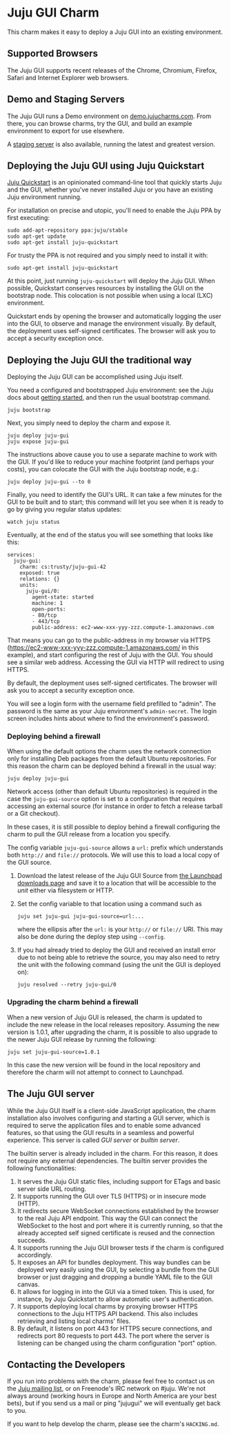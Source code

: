 <!--
README.md
Copyright 2013-2015 Canonical Ltd.
This work is licensed under the Creative Commons Attribution-Share Alike 3.0
Unported License. To view a copy of this license, visit
http://creativecommons.org/licenses/by-sa/3.0/ or send a letter to Creative
Commons, 171 Second Street, Suite 300, San Francisco, California, 94105, USA.
-->

# Juju GUI Charm #

This charm makes it easy to deploy a Juju GUI into an existing environment.

## Supported Browsers ##

The Juju GUI supports recent releases of the Chrome, Chromium, Firefox, Safari
and Internet Explorer web browsers.

## Demo and Staging Servers ##

The Juju GUI runs a Demo environment on
[demo.jujucharms.com](http://demo.jujucharms.com).  From there,  you can browse
charms, try the GUI, and build an example environment to export for use
elsewhere.

A [staging server](http://comingsoon.jujucharms.com/) is also available,
running the latest and greatest version.

## Deploying the Juju GUI using Juju Quickstart ##

[Juju Quickstart](https://pypi.python.org/pypi/juju-quickstart) is an
opinionated command-line tool that quickly starts Juju and the GUI, whether
you've never installed Juju or you have an existing Juju environment running.

For installation on precise and utopic, you'll need to enable the Juju PPA by
first executing:

    sudo add-apt-repository ppa:juju/stable
    sudo apt-get update
    sudo apt-get install juju-quickstart

For trusty the PPA is not required and you simply need to install it with:

    sudo apt-get install juju-quickstart

At this point, just running `juju-quickstart` will deploy the Juju GUI. When
possible, Quickstart conserves resources by installing the GUI on the bootstrap
node. This colocation is not possible when using a local (LXC) environment.

Quickstart ends by opening the browser and automatically logging the user into
the GUI, to observe and manage the environment visually.
By default, the deployment uses self-signed certificates. The browser will ask
you to accept a security exception once.

## Deploying the Juju GUI the traditional way ##

Deploying the Juju GUI can be accomplished using Juju itself.

You need a configured and bootstrapped Juju environment: see the Juju docs
about [getting started](https://juju.ubuntu.com/docs/getting-started.html),
and then run the usual bootstrap command.

    juju bootstrap

Next, you simply need to deploy the charm and expose it.

    juju deploy juju-gui
    juju expose juju-gui

The instructions above cause you to use a separate machine to work with the
GUI.  If you'd like to reduce your machine footprint (and perhaps your costs),
you can colocate the GUI with the Juju bootstrap node, e.g.:

    juju deploy juju-gui --to 0

Finally, you need to identify the GUI's URL. It can take a few minutes for the
GUI to be built and to start; this command will let you see when it is ready
to go by giving you regular status updates:

    watch juju status

Eventually, at the end of the status you will see something that looks like
this:

    services:
      juju-gui:
        charm: cs:trusty/juju-gui-42
        exposed: true
        relations: {}
        units:
          juju-gui/0:
            agent-state: started
            machine: 1
            open-ports:
            - 80/tcp
            - 443/tcp
            public-address: ec2-www-xxx-yyy-zzz.compute-1.amazonaws.com

That means you can go to the public-address in my browser via HTTPS
(https://ec2-www-xxx-yyy-zzz.compute-1.amazonaws.com/ in this example), and
start configuring the rest of Juju with the GUI.  You should see a similar
web address.  Accessing the GUI via HTTP will redirect to using HTTPS.

By default, the deployment uses self-signed certificates. The browser will ask
you to accept a security exception once.

You will see a login form with the username field prefilled to "admin". The
password is the same as your Juju environment's `admin-secret`. The login
screen includes hints about where to find the environment's password.

### Deploying behind a firewall ###

When using the default options the charm uses the network connection only for
installing Deb packages from the default Ubuntu repositories. For this reason
the charm can be deployed behind a firewall in the usual way:

    juju deploy juju-gui

Network access (other than default Ubuntu repositories) is required in the case
the `juju-gui-source` option is set to a configuration that requires accessing
an external source (for instance in order to fetch a release tarball or a Git
checkout).

In these cases, it is still possible to deploy behind a firewall configuring
the charm to pull the GUI release from a location you specify.

The config variable `juju-gui-source` allows a `url:` prefix which understands
both `http://` and `file://` protocols.  We will use this to load a local copy
of the GUI source.

1. Download the latest release of the Juju GUI Source from [the Launchpad
downloads page](https://launchpad.net/juju-gui/+download) and save it to a
location that will be accessible to the *unit* either via filesystem or HTTP.
2. Set the config variable to that location using a command such as

    `juju set juju-gui juju-gui-source=url:...`

    where the ellipsis after the `url:` is your `http://` or `file://` URI.
    This may also be done during the deploy step using `--config`.

3. If you had already tried to deploy the GUI and received an install error due
to not being able to retrieve the source, you may also need to retry the unit
with the following command (using the unit the GUI is deployed on):

    `juju resolved --retry juju-gui/0`

### Upgrading the charm behind a firewall ###

When a new version of Juju GUI is released, the charm is updated to include the
new release in the local releases repository. Assuming the new version is
1.0.1, after upgrading the charm, it is possible to also upgrade to the newer
Juju GUI release by running the following:

    juju set juju-gui-source=1.0.1

In this case the new version will be found in the local repository and
therefore the charm will not attempt to connect to Launchpad.

## The Juju GUI server ##

While the Juju GUI itself is a client-side JavaScript application, the charm
installation also involves configuring and starting a GUI server, which is
required to serve the application files and to enable some advanced features,
so that using the GUI results in a seamless and powerful experience.
This server is called *GUI server* or *builtin server*.

The builtin server is already included in the charm. For this reason, it does
not require any external dependencies.
The builtin server provides the following functionalities:

1. It serves the Juju GUI static files, including support for ETags and basic
   server side URL routing.
2. It supports running the GUI over TLS (HTTPS) or in insecure mode (HTTP).
3. It redirects secure WebSocket connections established by the browser to
   the real Juju API endpoint. This way the GUI can connect the WebSocket to
   the host and port where it is currently running, so that the already
   accepted self signed certificate is reused and the connection succeeds.
4. It supports running the Juju GUI browser tests if the charm is configured
   accordingly.
5. It exposes an API for bundles deployment. This way bundles can be deployed
   very easily using the GUI, by selecting a bundle from the GUI browser or
   just dragging and dropping a bundle YAML file to the GUI canvas.
6. It allows for logging in into the GUI via a timed token. This is used, for
   instance, by Juju Quickstart to allow automatic user's authentication.
7. It supports deploying local charms by proxying browser HTTPS connections to
   the Juju HTTPS API backend. This also includes retrieving and listing local
   charms' files.
8. By default, it listens on port 443 for HTTPS secure connections, and
   redirects port 80 requests to port 443. The port where the server is
   listening can be changed using the charm configuration "port" option.

## Contacting the Developers ##

If you run into problems with the charm, please feel free to contact us on the
[Juju mailing list](https://lists.ubuntu.com/mailman/listinfo/juju), or on
Freenode's IRC network on #juju.  We're not always around (working hours in
Europe and North America are your best bets), but if you send us a mail or
ping "jujugui" we will eventually get back to you.

If you want to help develop the charm, please see the charm's `HACKING.md`.
